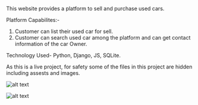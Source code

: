 This website provides a platform to sell and purchase used cars.

Platform Capabilites:-
1. Customer can list their used car for sell.
2. Customer can search used car among the platform and can get contact information of the car Owner.

Technology Used- Python, Django, JS, SQLite.

As this is a live project, for safety some of the files in this project are hidden including assests and images.




![alt text](https://github.com/vickytilotia/cardealer/blob/master/Homepage.JPG?raw=true)


![alt text](https://github.com/vickytilotia/cardealer/blob/master/used%20car.JPG?raw=true)
